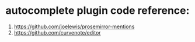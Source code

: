 # autocomplete plugin code reference: 

1. https://github.com/joelewis/prosemirror-mentions
2. https://github.com/curvenote/editor



